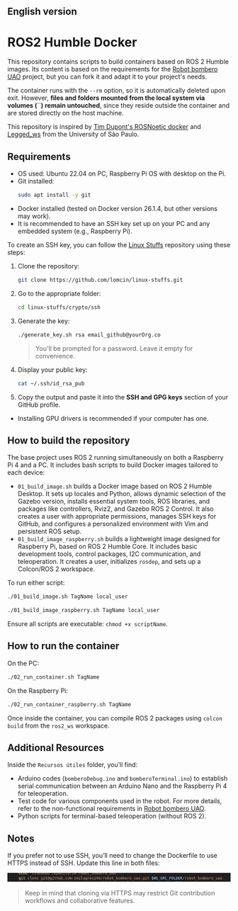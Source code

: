 ## English version

# ROS2 Humble Docker

This repository contains scripts to build containers based on ROS 2 Humble images. Its content is based on the requirements for the [Robot bombero UAO](https://github.com/smilagros246/robot_bombero_uao.git) project, but you can fork it and adapt it to your project's needs.

The container runs with the `--rm` option, so it is automatically deleted upon exit.
However, **files and folders mounted from the local system via volumes (**``**) remain untouched**, since they reside outside the container and are stored directly on the host machine.

This repository is inspired by [Tim Dupont's ROSNoetic docker](https://github.com/PXLAIRobotics/ROSNoeticDocker) and [Legged\_ws](https://github.com/leggedrobotics-usp/legged_ws.git) from the University of São Paulo.

## Requirements

- OS used: Ubuntu 22.04 on PC, Raspberry Pi OS with desktop on the Pi.
- Git installed:
  ```bash
  sudo apt install -y git
  ```
- Docker installed (tested on Docker version 26.1.4, but other versions may work).
- It is recommended to have an SSH key set up on your PC and any embedded system (e.g., Raspberry Pi).

To create an SSH key, you can follow the [Linux Stuffs](https://github.com/lomcin/linux-stuffs) repository using these steps:

1. Clone the repository:
   
   ```bash
   git clone https://github.com/lomcin/linux-stuffs.git
   ```
2. Go to the appropriate folder:
   
   ```bash
   cd linux-stuffs/crypto/ssh
   ```
3. Generate the key:
   
   ```bash
   ./generate_key.sh rsa email_github@yourOrg.co
   ```
   
   > You'll be prompted for a password. Leave it empty for convenience.
4. Display your public key:
   
   ```bash
   cat ~/.ssh/id_rsa_pub
   ```
5. Copy the output and paste it into the **SSH and GPG keys** section of your GitHub profile.

- Installing GPU drivers is recommended if your computer has one.

## How to build the repository

The base project uses ROS 2 running simultaneously on both a Raspberry Pi 4 and a PC. It includes bash scripts to build Docker images tailored to each device:

- `01_build_image.sh` builds a Docker image based on ROS 2 Humble Desktop. It sets up locales and Python, allows dynamic selection of the Gazebo version, installs essential system tools, ROS libraries, and packages like controllers, Rviz2, and Gazebo ROS 2 Control. It also creates a user with appropriate permissions, manages SSH keys for GitHub, and configures a personalized environment with Vim and persistent ROS setup.
- `01_build_image_raspberry.sh` builds a lightweight image designed for Raspberry Pi, based on ROS 2 Humble Core. It includes basic development tools, control packages, I2C communication, and teleoperation. It creates a user, initializes `rosdep`, and sets up a Colcon/ROS 2 workspace.

To run either script:

```bash
./01_build_image.sh TagName local_user
```

```bash
./01_build_image_raspberry.sh TagName local_user
```

Ensure all scripts are executable: `chmod +x scriptName`.

## How to run the container

On the PC:

```bash
./02_run_container.sh TagName
```

On the Raspberry Pi:

```bash
./02_run_container_raspberry.sh TagName
```

Once inside the container, you can compile ROS 2 packages using `colcon build` from the `ros2_ws` workspace.

## Additional Resources

Inside the `Recursos útiles` folder, you’ll find:

- Arduino codes (`bomberoDebug.ino` and `bomberoTerminal.ino`) to establish serial communication between an Arduino Nano and the Raspberry Pi 4 for teleoperation.
- Test code for various components used in the robot. For more details, refer to the non-functional requirements in [Robot bombero UAO](https://github.com/smilagros246/robot_bombero_uao.git).
- Python scripts for terminal-based teleoperation (without ROS 2).

## Notes

If you prefer not to use SSH, you’ll need to change the Dockerfile to use HTTPS instead of SSH. Update this line in both files:

![1750086402340](images/README/1750086402340.png)

> Keep in mind that cloning via HTTPS may restrict Git contribution workflows and collaborative features.

